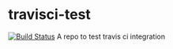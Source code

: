 # travisci-test
[![Build Status](https://travis-ci.org/bwainstock/travisci-test.svg?branch=master)](https://travis-ci.org/bwainstock/travisci-test)
A repo to test travis ci integration

